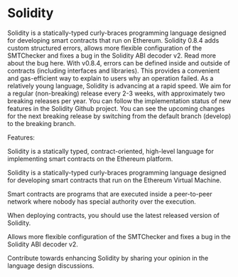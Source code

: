 # Solidity
Solidity is a statically-typed curly-braces programming language designed for developing smart contracts that run on Ethereum. Solidity 0.8.4 adds custom structured errors, allows more flexible configuration of the SMTChecker and fixes a bug in the Solidity ABI decoder v2. Read more about the bug here. With v0.8.4, errors can be defined inside and outside of contracts (including interfaces and libraries). This provides a convenient and gas-efficient way to explain to users why an operation failed. As a relatively young language, Solidity is advancing at a rapid speed. We aim for a regular (non-breaking) release every 2-3 weeks, with approximately two breaking releases per year. You can follow the implementation status of new features in the Solidity Github project. You can see the upcoming changes for the next breaking release by switching from the default branch (develop) to the breaking branch.

Features:

Solidity is a statically typed, contract-oriented, high-level language for implementing smart contracts on the Ethereum platform.

Solidity is a statically-typed curly-braces programming language designed for developing smart contracts that run on the Ethereum Virtual Machine.

Smart contracts are programs that are executed inside a peer-to-peer network where nobody has special authority over the execution.

When deploying contracts, you should use the latest released version of Solidity.

Allows more flexible configuration of the SMTChecker and fixes a bug in the Solidity ABI decoder v2.

Contribute towards enhancing Solidity by sharing your opinion in the language design discussions.



